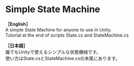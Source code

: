 # Simple State Machine  

**［English］**  
A simple State Machine for anyone to use in Unity.  
Tutorial at the end of scripts State.cs and StateMachine.cs  

**［日本語］**  
誰でもUnityで使えるシンプルな状態機械です。  
使い方はState.csとStateMachine.csの末尾にあります。
